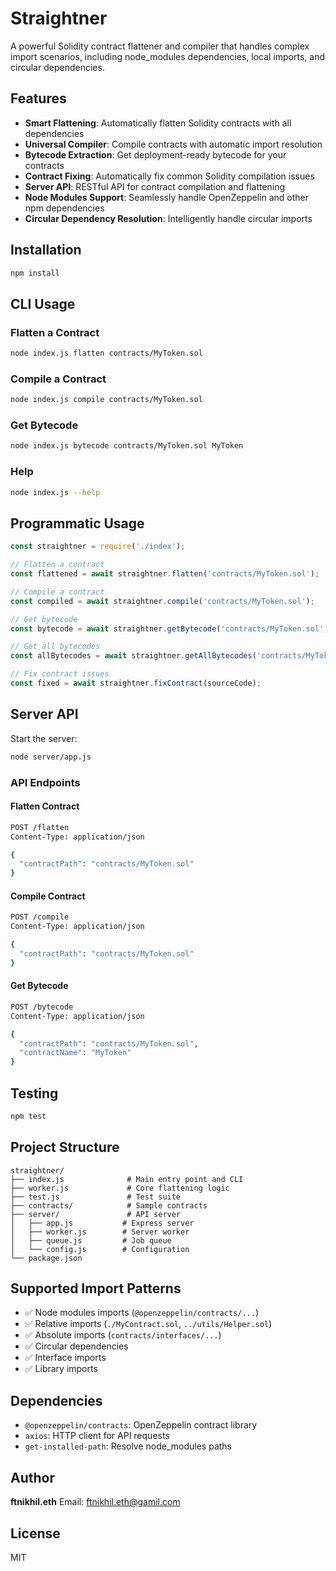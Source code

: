# Straightner

A powerful Solidity contract flattener and compiler that handles complex import scenarios, including node_modules dependencies, local imports, and circular dependencies.

## Features

- **Smart Flattening**: Automatically flatten Solidity contracts with all dependencies
- **Universal Compiler**: Compile contracts with automatic import resolution
- **Bytecode Extraction**: Get deployment-ready bytecode for your contracts
- **Contract Fixing**: Automatically fix common Solidity compilation issues
- **Server API**: RESTful API for contract compilation and flattening
- **Node Modules Support**: Seamlessly handle OpenZeppelin and other npm dependencies
- **Circular Dependency Resolution**: Intelligently handle circular imports

## Installation

```bash
npm install
```

## CLI Usage

### Flatten a Contract

```bash
node index.js flatten contracts/MyToken.sol
```

### Compile a Contract

```bash
node index.js compile contracts/MyToken.sol
```

### Get Bytecode

```bash
node index.js bytecode contracts/MyToken.sol MyToken
```

### Help

```bash
node index.js --help
```

## Programmatic Usage

```javascript
const straightner = require('./index');

// Flatten a contract
const flattened = await straightner.flatten('contracts/MyToken.sol');

// Compile a contract
const compiled = await straightner.compile('contracts/MyToken.sol');

// Get bytecode
const bytecode = await straightner.getBytecode('contracts/MyToken.sol', 'MyToken');

// Get all bytecodes
const allBytecodes = await straightner.getAllBytecodes('contracts/MyToken.sol');

// Fix contract issues
const fixed = await straightner.fixContract(sourceCode);
```

## Server API

Start the server:

```bash
node server/app.js
```

### API Endpoints

#### Flatten Contract
```bash
POST /flatten
Content-Type: application/json

{
  "contractPath": "contracts/MyToken.sol"
}
```

#### Compile Contract
```bash
POST /compile
Content-Type: application/json

{
  "contractPath": "contracts/MyToken.sol"
}
```

#### Get Bytecode
```bash
POST /bytecode
Content-Type: application/json

{
  "contractPath": "contracts/MyToken.sol",
  "contractName": "MyToken"
}
```

## Testing

```bash
npm test
```

## Project Structure

```
straightner/
├── index.js              # Main entry point and CLI
├── worker.js             # Core flattening logic
├── test.js               # Test suite
├── contracts/            # Sample contracts
├── server/               # API server
│   ├── app.js           # Express server
│   ├── worker.js        # Server worker
│   ├── queue.js         # Job queue
│   └── config.js        # Configuration
└── package.json
```

## Supported Import Patterns

- ✅ Node modules imports (`@openzeppelin/contracts/...`)
- ✅ Relative imports (`./MyContract.sol`, `../utils/Helper.sol`)
- ✅ Absolute imports (`contracts/interfaces/...`)
- ✅ Circular dependencies
- ✅ Interface imports
- ✅ Library imports

## Dependencies

- `@openzeppelin/contracts`: OpenZeppelin contract library
- `axios`: HTTP client for API requests
- `get-installed-path`: Resolve node_modules paths

## Author

**ftnikhil.eth**
Email: ftnikhil.eth@gamil.com

## License

MIT
